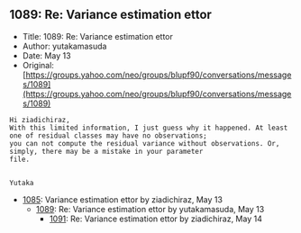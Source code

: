 ## 1089: Re: Variance estimation ettor

- Title: 1089: Re: Variance estimation ettor
- Author: yutakamasuda
- Date: May 13
- Original: [https://groups.yahoo.com/neo/groups/blupf90/conversations/messages/1089](https://groups.yahoo.com/neo/groups/blupf90/conversations/messages/1089)

```
Hi ziadichiraz,
With this limited information, I just guess why it happened. At least one of residual classes may have no observations;
you can not compute the residual variance without observations. Or, simply, there may be a mistake in your parameter
file.


Yutaka
```

- [1085](1085.md): Variance estimation ettor by ziadichiraz, May 13
    - [1089](1089.md): Re: Variance estimation ettor by yutakamasuda, May 13
        - [1091](1091.md): Re: Variance estimation ettor by ziadichiraz, May 14
